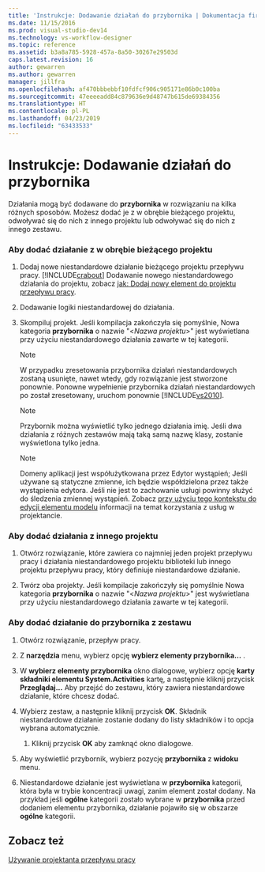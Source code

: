 ```yaml
---
title: 'Instrukcje: Dodawanie działań do przybornika | Dokumentacja firmy Microsoft'
ms.date: 11/15/2016
ms.prod: visual-studio-dev14
ms.technology: vs-workflow-designer
ms.topic: reference
ms.assetid: b3a8a785-5928-457a-8a50-30267e29503d
caps.latest.revision: 16
author: gewarren
ms.author: gewarren
manager: jillfra
ms.openlocfilehash: af470bbbebbf10fdfcf906c905171e86b0c100ba
ms.sourcegitcommit: 47eeeeadd84c879636e9d48747b615de69384356
ms.translationtype: HT
ms.contentlocale: pl-PL
ms.lasthandoff: 04/23/2019
ms.locfileid: "63433533"
---
```

# <a name="how-to-add-activities-to-the-toolbox"></a>Instrukcje: Dodawanie działań do przybornika
Działania mogą być dodawane do **przybornika** w rozwiązaniu na kilka różnych sposobów. Możesz dodać je z w obrębie bieżącego projektu, odwoływać się do nich z innego projektu lub odwoływać się do nich z innego zestawu.  
  
### <a name="to-add-an-activity-from-within-your-current-project"></a>Aby dodać działanie z w obrębie bieżącego projektu  
  
1. Dodaj nowe niestandardowe działanie bieżącego projektu przepływu pracy. [!INCLUDE[crabout](../includes/crabout-md.md)] Dodawanie nowego niestandardowego działania do projektu, zobacz [jak: Dodaj nowy element do projektu przepływu pracy](../workflow-designer/how-to-add-a-new-item-to-a-workflow-project.md).  
  
2. Dodawanie logiki niestandardowej do działania.  
  
3. Skompiluj projekt. Jeśli kompilacja zakończyła się pomyślnie, Nowa kategoria **przybornika** o nazwie "\<*Nazwa projektu*>" jest wyświetlana przy użyciu niestandardowego działania zawarte w tej kategorii.  
  
    > [!NOTE]
    > W przypadku zresetowania przybornika działań niestandardowych zostaną usunięte, nawet wtedy, gdy rozwiązanie jest stworzone ponownie. Ponowne wypełnienie przybornika działań niestandardowych po został zresetowany, uruchom ponownie [!INCLUDE[vs2010](../includes/vs2010-md.md)].  
  
    > [!NOTE]
    > Przybornik można wyświetlić tylko jednego działania imię. Jeśli dwa działania z różnych zestawów mają taką samą nazwę klasy, zostanie wyświetlona tylko jedna.  
  
    > [!NOTE]
    > Domeny aplikacji jest współużytkowana przez Edytor wystąpień; Jeśli używane są statyczne zmienne, ich będzie współdzielona przez także wystąpienia edytora. Jeśli nie jest to zachowanie usługi powinny służyć do śledzenia zmiennej wystąpień. Zobacz [przy użyciu tego kontekstu do edycji elementu modelu](http://msdn.microsoft.com/library/7f9f1ea5-0147-4079-8eca-be94f00d3aa1) informacji na temat korzystania z usług w projektancie.  
  
### <a name="to-add-an-activity-from-within-a-different-project"></a>Aby dodać działania z innego projektu  
  
1. Otwórz rozwiązanie, które zawiera co najmniej jeden projekt przepływu pracy i działania niestandardowego projektu biblioteki lub innego projektu przepływu pracy, który definiuje niestandardowe działanie.  
  
2. Twórz oba projekty. Jeśli kompilacje zakończyły się pomyślnie Nowa kategoria **przybornika** o nazwie "\<*Nazwa projektu*>" jest wyświetlana przy użyciu niestandardowego działania zawarte w tej kategorii.  
  
### <a name="to-add-an-activity-to-the-toolbox-from-an-assembly"></a>Aby dodać działanie do przybornika z zestawu  
  
1. Otwórz rozwiązanie, przepływ pracy.  
  
2. Z **narzędzia** menu, wybierz opcję **wybierz elementy przybornika...** .  
  
3. W **wybierz elementy przybornika** okno dialogowe, wybierz opcję **karty składniki elementu System.Activities** kartę, a następnie kliknij przycisk **Przeglądaj...** Aby przejść do zestawu, który zawiera niestandardowe działanie, które chcesz dodać.  
  
4. Wybierz zestaw, a następnie kliknij przycisk **OK**. Składnik niestandardowe działanie zostanie dodany do listy składników i to opcja wybrana automatycznie.  
  
    1. Kliknij przycisk **OK** aby zamknąć okno dialogowe.  
  
5. Aby wyświetlić przybornik, wybierz pozycję **przybornika** z **widoku** menu.  
  
6. Niestandardowe działanie jest wyświetlana w **przybornika** kategorii, która była w trybie koncentracji uwagi, zanim element został dodany. Na przykład jeśli **ogólne** kategorii zostało wybrane w **przybornika** przed dodaniem elementu przybornika, działanie pojawiło się w obszarze **ogólne** kategorii.  
  
## <a name="see-also"></a>Zobacz też  
 [Używanie projektanta przepływu pracy](../workflow-designer/using-the-workflow-designer.md)